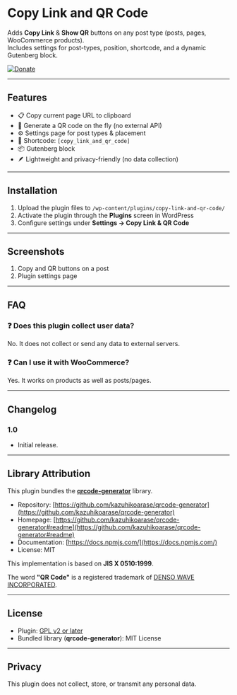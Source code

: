 # Copy Link and QR Code

Adds **Copy Link** & **Show QR** buttons on any post type (posts, pages, WooCommerce products).  
Includes settings for post-types, position, shortcode, and a dynamic Gutenberg block.

[![Donate](https://img.shields.io/badge/Donate-PayPal-blue.svg)](https://www.paypal.me/kishanparmar/)

---

## Features

- 📋 Copy current page URL to clipboard  
- 📱 Generate a QR code on the fly (no external API)  
- ⚙️ Settings page for post types & placement  
- 🔧 Shortcode: `[copy_link_and_qr_code]`  
- 📦 Gutenberg block  
- 🪶 Lightweight and privacy-friendly (no data collection)  

---

## Installation

1. Upload the plugin files to `/wp-content/plugins/copy-link-and-qr-code/`  
2. Activate the plugin through the **Plugins** screen in WordPress  
3. Configure settings under **Settings → Copy Link & QR Code**  

---

## Screenshots

1. Copy and QR buttons on a post  
2. Plugin settings page  

---

## FAQ

### ❓ Does this plugin collect user data?  
No. It does not collect or send any data to external servers.  

### ❓ Can I use it with WooCommerce?  
Yes. It works on products as well as posts/pages.  

---

## Changelog

### 1.0
- Initial release.  

---

## Library Attribution

This plugin bundles the **[qrcode-generator](https://www.npmjs.com/package/qrcode-generator)** library.  

- Repository: [https://github.com/kazuhikoarase/qrcode-generator](https://github.com/kazuhikoarase/qrcode-generator)  
- Homepage: [https://github.com/kazuhikoarase/qrcode-generator#readme](https://github.com/kazuhikoarase/qrcode-generator#readme)  
- Documentation: [https://docs.npmjs.com/](https://docs.npmjs.com/)  
- License: MIT  

This implementation is based on **JIS X 0510:1999**.  

The word **"QR Code"** is a registered trademark of [DENSO WAVE INCORPORATED](http://www.denso-wave.com/qrcode/faqpatent-e.html).  

---

## License

- Plugin: [GPL v2 or later](https://www.gnu.org/licenses/gpl-2.0.html)  
- Bundled library (**qrcode-generator**): MIT License  

---

## Privacy

This plugin does not collect, store, or transmit any personal data.